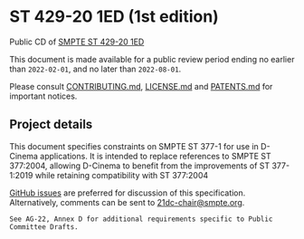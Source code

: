# ST 429-20 1ED (1st edition)
Public CD of [SMPTE ST 429-20 1ED](21DC-CD-ST-429-20-202X-1ED.pdf)

This document is made available for a public review period ending no earlier than `2022-02-01`, and no later than `2022-08-01`.

Please consult [CONTRIBUTING.md](./CONTRIBUTING.md), [LICENSE.md](./LICENSE.md) and [PATENTS.md](./PATENTS.md) for important notices.

## Project details

This document specifies constraints on SMPTE ST 377-1 for use in D-Cinema applications. It is intended to replace references to SMPTE ST 377:2004, allowing D-Cinema to benefit from the improvements of ST 377-1:2019 while retaining compatibility with ST 377:2004

[GitHub issues](https://github.com/SMPTE/st429-20/issues) are preferred for discussion of this specification. Alternatively, comments can be sent to [21dc-chair@smpte.org](mailto:21dc-chair@smpte.org).

```
See AG-22, Annex D for additional requirements specific to Public Committee Drafts.